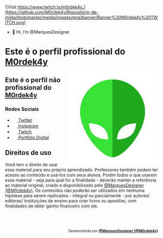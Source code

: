 ![Visit https://www.twitch.tv/m0rdek4y_](https://github.com/M0rdek4y/Repositorio-de-midia/blob/master/media/images/png/banner/Banner%20M0rdek4y%20TWITCH.png) 


- 👋 Hi, I’m @MarquesDesigner

# Este é o perfil profissional do <a href="https://github.com/MarquesDesigner/" target="_blank" rel="external">M0rdek4y</a>

<img src="https://github.com/M0rdek4y/Repositorio-de-midia/blob/master/media/images/png/logos/logo.png?raw=true" align="right" width="300">

## Este é o perfil não profissional do <a href="https://github.com/M0rdek4y/" target="_blank" rel="external">M0rdek4y</a>

### Redes Sociais
- <img width="16" src="https://github.com/M0rdek4y/Repositorio-de-midia/blob/master/media/images/png/logos/Twitter/kindpng_203710.png?raw=true" alt="Logo Twitter"><a href="https://twitter.com/Marques_dsg"> Twitter</a>
- <img width="16" src="https://github.com/M0rdek4y/Repositorio-de-midia/blob/master/media/images/png/logos/Instagram/Instagram_logo.png?raw=true" alt="Logo Instagram"><a href="https://www.instagram.com/marques_dsg/"> Instagram</a>
- <img width="16" src="https://github.com/M0rdek4y/Repositorio-de-midia/blob/master/media/images/png/logos/Twitch/160193.png?raw=true" alt="Logo Twitch"><a href="https://www.twitch.tv/m0rdek4y_"> Twitch</a>
- <img width="16" src="https://github.com/M0rdek4y/Repositorio-de-midia/blob/master/media/images/png/logos/Behance/Icon-Behance-In-circle-PNG.png?raw=true" alt="Logo Behance"><a href="https://www.behance.net/m0rdek4y_designer"> Portfólio Digital</a>

## Direitos de uso

Você tem o direito de usar esse material para seu próprio aprendizado. Professores também podem ter acesso ao conteúdo e usá-los com seus alunos. Porém todos o que usarem esse material - seja para qual for a finalidade - deverão manter a referência ao material original, criado e disponibilizado pelo <a href="https://github.com/MarquesDesigner">@MarquesDesigner (@M0rdek4y)</a>. Os conteúdos não poderão ser utilizados em nenhuma hipótese para serem replicados - integral ou parcialmente - por autores/ editoras/ instituições de ensino para criar livros ou apostilas, com finalidades de obter ganho financeiro com ele.

<br><br>
<p align="right"><img width="16" src="https://github.com/M0rdek4y/Repositorio-de-midia/blob/master/media/images/png/logos/GitHub/GitHub-Mark-Light-32px.png?raw=true" alt="logo GitHub"><small>Desenvolvido por <strong><a href="https://github.com/MarquesDesigner">@MarquesDesigner (@M0rdek4y)</a></strong></small></p>

<!---
MarquesDesigner/MarquesDesigner is a ✨ special ✨ repository because its `README.md` (this file) appears on your GitHub profile.
You can click the Preview link to take a look at your changes.
--->
